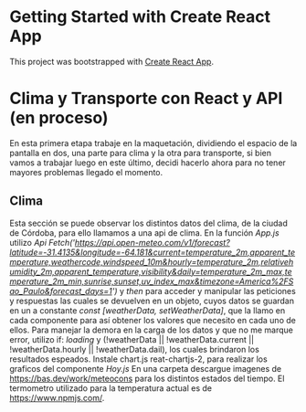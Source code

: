 # Getting Started with Create React App

This project was bootstrapped with [Create React App](https://github.com/facebook/create-react-app).

# Clima y Transporte con React y API (en proceso)

En esta primera etapa trabaje en la maquetación, dividiendo el espacio de la pantalla en dos, una parte para clima y la otra para transporte, si bien vamos a trabajar luego en este último, decidi hacerlo ahora para no tener mayores problemas llegado el momento.

## Clima
Esta sección se puede observar los distintos datos del clima, de la ciudad de Córdoba, para ello llamamos a una api de clima. En la función _App.js_  utilizo _Api Fetch('https://api.open-meteo.com/v1/forecast?latitude=-31.4135&longitude=-64.181&current=temperature_2m,apparent_temperature,weathercode,windspeed_10m&hourly=temperature_2m,relativehumidity_2m,apparent_temperature,visibility&daily=temperature_2m_max,temperature_2m_min,sunrise,sunset,uv_index_max&timezone=America%2FSao_Paulo&forecast_days=1')_ y _then_ para acceder y manipular las peticiones y respuestas las cuales se devuelven en un objeto, cuyos datos se guardan en un a constante _const [weatherData, setWeatherData]_, que la llamo en cada componente para así obtener los valores que necesito en cada uno de ellos. Para manejar la demora en la carga de los datos y que no me marque error, utilizo if: _loading_ y (!weatherData || !weatherData.current || !weatherData.hourly || !weatherData.dail), los cuales brindaron los resultados espeados.
Instale chart.js reat-chartjs-2, para realizar los graficos del componente _Hoy.js_ 
En una carpeta descargue imagenes de https://bas.dev/work/meteocons para los distintos estados del tiempo. El termometro utilizado para la temperatura actual es de https://www.npmjs.com/.